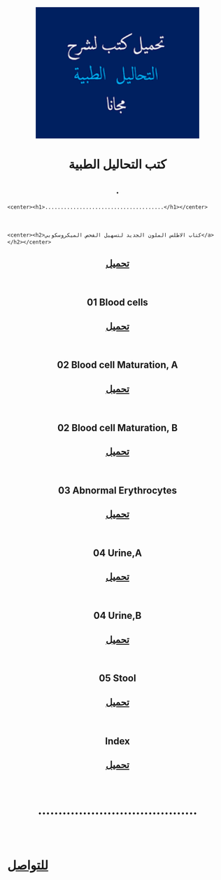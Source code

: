 <!DOCTYPE html>
<html lang="en">
<head>
    <meta charset="UTF-8">
    <meta name="viewport" content="width=device-width, initial-scale=1.0">
    <title>التحاليل الطبية</title>
</head>
<link rel="stylesheet" href="./css/staul.css">
<body>    
    <center> <img src="./الصور/135.png"
        alt="التحاليل الطبية " height="300" ></center>
   <center><h1>كتب التحاليل الطبية</h1></center>

<center><h2>.</h2></center>



    <center><h1>......................................</h1></center> 



    <center><h2>كتاب الاطلس الملون الجديد لتسهيل الفحص الميكروسكوبي</a></h2></center>
</h2></center>
<center><h2><a download="شهاب طه منصور" href="./الكتب/كتاب الاطلس الملون الجديد لتسهيل الفحص الميكروسكوبي.pdf" >تحميل</a></h2></center>
<br>
<center><h2>01 Blood cells </a></h2></center>
<center><h2><a download="شهاب طه منصور" href="./الكتب/01 Blood cells.pdf" >تحميل</a></h2></center>
<br>
<center><h2>02 Blood cell Maturation, A </a></h2></center>
<center><h2><a download="شهاب طه منصور" href="./الكتب/02 Blood cell Maturation, A.pdf" >تحميل</a></h2></center>
<br>
<center><h2>02 Blood cell Maturation, B </a></h2></center>
<center><h2><a download="شهاب طه منصور" href="./الكتب/02 Blood cell Maturation, B.pdf" >تحميل</a></h2></center>
<br>
<center><h2>03 Abnormal Erythrocytes </a></h2></center>
<center><h2><a download="شهاب طه منصور" href="./الكتب/03 Abnormal Erythrocytes.pdf" >تحميل</a></h2></center>
<br>
<center><h2>04 Urine,A </a></h2></center>
<center><h2><a download="شهاب طه منصور" href="./الكتب/04 Urine,A.pdf" >تحميل</a></h2></center>
<br>
<center><h2>04 Urine,B</a></h2></center>
<center><h2><a download="شهاب طه منصور" href="./الكتب/04 Urine,B.pdf" >تحميل</a></h2></center>
<br>
<center><h2>05 Stool</a></h2></center>

<center><h2><a download="شهاب طه منصور" href="./الكتب/05 Stool.pdf" >تحميل</a></h2></center>
<br>
<center><h2>Index</a></h2></center>
<center><h2><a download="شهاب طه منصور" href="./الكتب/Index.pdf" >تحميل</a></h2></center>
<br>
<center><h1>.......................................</h1></center>
<br>
<br>
<h1> <h1><a href="./الصفحات/للتواصل .html"> للتواصل </a></h1></h1>
</body>
</html>



















</body>
</html>
